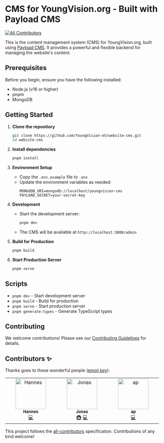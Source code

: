# CMS for YoungVision.org - Built with Payload CMS

<!-- ALL-CONTRIBUTORS-BADGE:START - Do not remove or modify this section -->
[![All Contributors](https://img.shields.io/badge/all_contributors-3-orange.svg?style=flat-square)](#contributors-)
<!-- ALL-CONTRIBUTORS-BADGE:END -->

This is the content management system (CMS) for YoungVision.org, built using [Payload CMS](https://payloadcms.com/). It provides a powerful and flexible backend for managing the website's content.

## Prerequisites

Before you begin, ensure you have the following installed:
- Node.js (v16 or higher)
- pnpm
- MongoDB

## Getting Started

1. **Clone the repository**
   ```bash
   git clone https://github.com/YoungVision-eV/website-cms.git
   cd website-cms
   ```

2. **Install dependencies**
   ```bash
   pnpm install
   ```

3. **Environment Setup**
   - Copy the `.env.example` file to `.env`
   - Update the environment variables as needed:
     ```
     MONGODB_URI=mongodb://localhost/youngvision-cms
     PAYLOAD_SECRET=your-secret-key
     ```

4. **Development**
   - Start the development server:
     ```bash
     pnpm dev
     ```
   - The CMS will be available at `http://localhost:3000/admin`

5. **Build for Production**
   ```bash
   pnpm build
   ```

6. **Start Production Server**
   ```bash
   pnpm serve
   ```

## Scripts

- `pnpm dev` - Start development server
- `pnpm build` - Build for production
- `pnpm serve` - Start production server
- `pnpm generate:types` - Generate TypeScript types

## Contributing

We welcome contributions! Please see our [Contributing Guidelines](CONTRIBUTING.md) for details.

## Contributors ✨

Thanks goes to these wonderful people ([emoji key](https://allcontributors.org/docs/en/emoji-key)):

<!-- ALL-CONTRIBUTORS-LIST:START - Do not remove or modify this section -->
<!-- prettier-ignore-start -->
<!-- markdownlint-disable -->
<table>
  <tbody>
    <tr>
      <td align="center" valign="top" width="14.28%"><a href="https://github.com/Han2-Ro"><img src="https://avatars.githubusercontent.com/u/127860003?v=4?s=100" width="100px;" alt="Hannes"/><br /><sub><b>Hannes</b></sub></a><br /><a href="https://github.com/YoungVision-eV/website-cms/commits?author=Han2-Ro" title="Code">💻</a></td>
      <td align="center" valign="top" width="14.28%"><a href="http://bulik.dev"><img src="https://avatars.githubusercontent.com/u/9407731?v=4?s=100" width="100px;" alt="Jonas"/><br /><sub><b>Jonas</b></sub></a><br /><a href="#infra-MrGreenTea" title="Infrastructure (Hosting, Build-Tools, etc)">🚇</a> <a href="https://github.com/YoungVision-eV/website-cms/commits?author=MrGreenTea" title="Code">💻</a></td>
      <td align="center" valign="top" width="14.28%"><a href="https://github.com/aprevrah"><img src="https://avatars.githubusercontent.com/u/119614085?v=4?s=100" width="100px;" alt="ap"/><br /><sub><b>ap</b></sub></a><br /><a href="https://github.com/YoungVision-eV/website-cms/commits?author=aprevrah" title="Code">💻</a></td>
    </tr>
  </tbody>
</table>

<!-- markdownlint-restore -->
<!-- prettier-ignore-end -->

<!-- ALL-CONTRIBUTORS-LIST:END -->

This project follows the [all-contributors](https://github.com/all-contributors/all-contributors) specification. Contributions of any kind welcome!